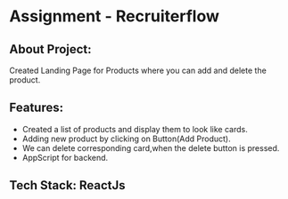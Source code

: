 # Assignment - Recruiterflow
## About Project:

Created Landing Page for Products where you can add and delete the product.
## Features: 
- Created a list of products and display them to look like cards.
- Adding new product by clicking on Button(Add Product).
- We can delete corresponding card,when the delete button is pressed.
- AppScript for backend.

## Tech Stack: ReactJs